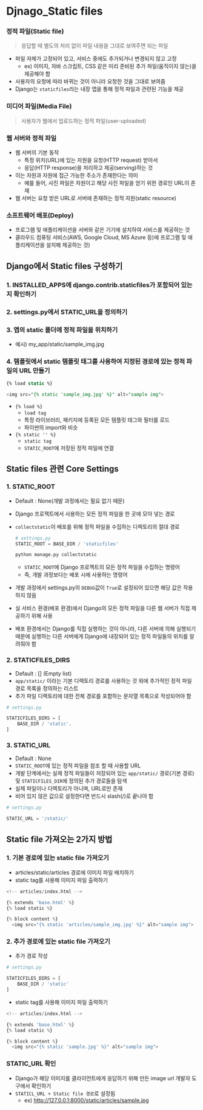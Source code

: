 # Djnago_Static files

### 정적 파일(Static file)

> 응답할 때 별도의 처리 없이 파일 내용을 그대로 보여주면 되는 파일
> 
- 파일 자체가 고정되어 있고, 서비스 중에도 추가되거나 변경되지 않고 고정
    - ex) 이미지, 자바 스크립트, CSS 같은 미리 준비된 추가 파일(움직이지 않는)을 제공해야 함
- 사용자의 요청에 따라 바뀌는 것이 아니라 요청한 것을 그대로 보여줌
- Django는 `staticfiles`라는 내장 앱을 통해 정적 파일과 관련된 기능을 제공

### 미디어 파일(Media File)

> 사용자가 웹에서 업로드하는 정적 파일(user-uploaded)
> 

### 웹 서버와 정적 파일

- 웹 서버의 기본 동작
    - 특정 위치(URL)에 있는 자원을 요청(HTTP request) 받아서
    - 응답(HTTP response)을 처리하고 제공(serving)하는 것
- 이는 자원과 자원에 접근 가능한 주소가 존재한다는 의미
    - 예를 들어, 사진 파일은 자원이고 해당 사진 파일을 얻기 위한 경로인 URL이 존재
- 웹 서버는 요청 받은 URL로 서버에 존재하는 정적 자원(static resource)

### 소프트웨어 배포(Deploy)

- 프로그램 및 애플리케이션을 서버와 같은 기기에 설치하여 서비스를 제공하는 것
- 클라우드 컴퓨팅 서비스(AWS, Google Cloud, MS Azure 등)에 프로그램 및 애플리케이션을 설치해 제공하는 것)

## Django에서 Static files 구성하기

### 1. INSTALLED_APPS에  django.contrib.staticfiles가 포함되어 있는지 확인하기

### 2. settings.py에서 STATIC_URL을 정의하기

### 3. 앱의 static 폴더에 정적 파일을 위치하기

- 예시) my_app/static/sample_img.jpg

### 4. 템플릿에서 static 템플릿 태그를 사용하여 지정된 경로에 있는 정적 파일의 URL 만들기

```sql
{% load static %}

<img src="{% static 'sample_img.jpg' %}" alt="sample img">
```

- `{% load %}`
    - `load tag`
    - 특정 라이브러리, 패키지에 등록된 모든 템플릿 태그와 필터를 로드
    - 파이썬의 import와 비슷
- `{% static '' %}`
    - `static tag`
    - `STATIC_ROOT`에 저장된 정적 파일에 연결

## Static files 관련 Core Settings

### 1. STATIC_ROOT

- Default : None(개발 과정에서는 필요 없기 때문)
- Django 프로젝트에서 사용하는 모든 정적 파일을 한 곳에 모아 넣는 경로
- `collectstatic`이 배포를 위해 정적 파일을 수집하는 디렉토리의 절대 경로
    
    ```python
    # settings.py
    STATIC_ROOT = BASE_DIR / 'staticfiles'
    ```
    
    ```python
    python manage.py collectstatic
    ```
    
    - `STATIC_ROOT`에 Django 프로젝트의 모든 정적 파일을 수집하는 명령어
    - 즉, 개발 과정보다는 배포 시에 사용하는 명령어
- 개발 과정에서 settings.py의 `DEBUG`값이 `True`로 설정되어 있으면 해당 값은 작용하지 않음
- 실 서비스 환경(배포 환경)에서 Django의 모든 정적 파일을 다른 웹 서버가 직접 제공하기 위해 사용
- 배포 환경에서는 Django를 직접 실행하는 것이 아니라, 다른 서버에 의해 실행되기 때문에 실행하는 다른 서버에게 Django에 내장되어 있는 정적 파일들의 위치를 알려줘야 함

### 2. STATICFILES_DIRS

- Default : [] (Empty list)
- `app/static/` 이라는 기본 디렉토리 경로를 사용하는 것 외에 추가적인 정적 파일 경로 목록을 정의하는 리스트
- 추가 파일 디렉토리에 대한 전체 경로를 포함하는 문자열 목록으로 작성되어야 함

```python
# settings.py

STATICFILES_DIRS = [
	BASE_DIR / 'static'.
]
```

### 3. STATIC_URL

- Default : None
- `STATIC_ROOT`에 있는 정적 파일을 참조 할 때 사용할 URL
- 개발 단계에서는 실제 정적 파일들이 저장되어 있는 `app/static/` 경로(기본 경로) 및 `STATICFILES_DIR`에 정의된 추가 경로들을 탐색
- 실제 파일이나 디렉토리가 아니며, URL로만 존재
- 비어 있지 않은 값으로 설정한다면 반드시 slash(/)로 끝나야 함

```python
# settings.py

STATIC_URL = '/static/'
```

## Static file 가져오는 2가지 방법

### 1. 기본 경로에 있는 static file 가져오기

- articles/static/articles 경로에 이미지 파일 배치하기
- static tag를 사용해 이미지 파일 출력하기

```python
<!-- articles/index.html -->

{% extends 'base.html' %}
{% load static %}

{% block content %}
  <img src="{% static 'articles/sample_img.jpg' %}" alt="sample img">
```

### 2. 추가 경로에 있는 static file 가져오기

- 추가 경로 작성

```python
# settings.py

STATICFILES_DIRS = [
	BASE_DIR / 'static'
]
```

- static tag를 사용해 이미지 파일 출력하기

```python
<!-- articles/index.html -->

{% extends 'base.html' %}
{% load static %}

{% block content %}
  <img src="{% static 'sample.jpg' %}" alt="sample img">
```

### STATIC_URL 확인

- Django가 해당 이미지를 클라이언트에게 응답하기 위해 만든 image url 개발자 도구에서 확인하기
- `STATICL_URL + Static file 경로`로 설정됨
    - ex) http://127.0.0.1:8000/static/articles/sample.jpg
